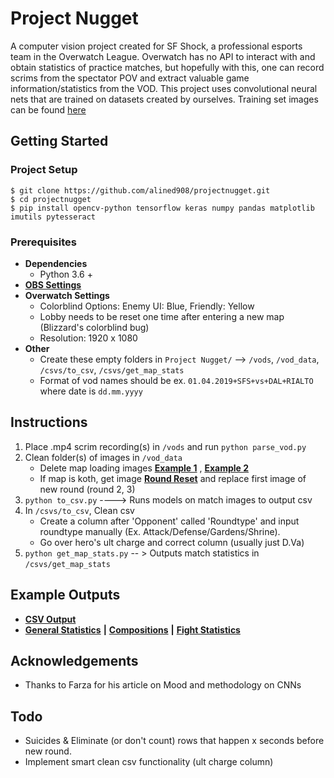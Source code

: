# Project Nugget
A computer vision project created for SF Shock, a professional esports team in the Overwatch League.  Overwatch has no API to interact with and obtain statistics of practice matches, but hopefully with this, one can record scrims from the spectator POV and extract valuable game information/statistics from the VOD. This project uses convolutional neural nets that are trained on datasets created by ourselves. Training set images can be found [here](https://archive.org/compress/project_nugget_dataset/formats=JPEG&file=/project_nugget_dataset.zip)
## Getting Started
### Project Setup
```
$ git clone https://github.com/alined908/projectnugget.git
$ cd projectnugget
$ pip install opencv-python tensorflow keras numpy pandas matplotlib imutils pytesseract 
```
### Prerequisites
* **Dependencies**
  * Python 3.6 +
* [**OBS Settings**](misc/obssettings.PNG)
* **Overwatch Settings**
  * Colorblind Options: Enemy UI: Blue, Friendly: Yellow
  * Lobby needs to be reset one time after entering a new map (Blizzard's colorblind bug)
  * Resolution: 1920 x 1080
* **Other**
  * Create these empty folders in `Project Nugget/` --> `/vods`, `/vod_data`, `/csvs/to_csv`, `/csvs/get_map_stats`
  * Format of vod names should be ex. `01.04.2019+SFS+vs+DAL+RIALTO`  where date is `dd.mm.yyyy`

## Instructions
1. Place .mp4 scrim recording(s) in `/vods` and run `python parse_vod.py`
1. Clean folder(s) of images in `/vod_data`
    * Delete map loading images [**Example 1**](misc/maploading.jpg) , [**Example 2**](misc/maploading2.jpg)
    * If map is koth, get image [**Round Reset**](misc/roundreset.jpg) and replace first image of new round (round 2, 3)
1. `python to_csv.py` ----> Runs models on match images to output csv
1. In `/csvs/to_csv`, Clean csv
    * Create a column after 'Opponent' called 'Roundtype' and input roundtype manually (Ex. Attack/Defense/Gardens/Shrine).
    * Go over hero's ult charge and correct column (usually just D.Va)
1. `python get_map_stats.py` -- > Outputs match statistics in `/csvs/get_map_stats`

## Example Outputs
* [**CSV Output**](csvs/to_csv/01.04.2019%2BSF%2Bvs%2BDAL%2BRIALTO.csv)
* [**General Statistics**](csvs/get_map_stats/01.04.2019%2BSF%2Bvs%2BDAL%2BBUSAN%2BGeneral.csv) **|** [**Compositions**](csvs/get_map_stats/01.04.2019%2BSF%2Bvs%2BDAL%2BBUSAN%2BComps.csv) **|** [**Fight Statistics**](csvs/get_map_stats/01.04.2019%2BSF%2Bvs%2BDAL%2BRIALTO%2BFights.csv)

## Acknowledgements
* Thanks to Farza for his article on Mood and methodology on CNNs
## Todo
* Suicides & Eliminate (or don't count) rows that happen x seconds before new round.
* Implement smart clean csv functionality (ult charge column)
